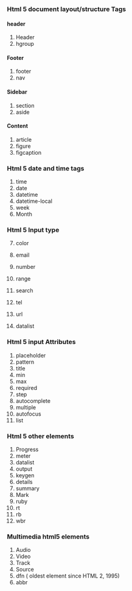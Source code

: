 ### Html 5 document layout\/structure  Tags

#### header

1. Header 
2. hgroup

#### Footer

1. footer 
2. nav

#### Sidebar

1. section
2. aside

#### Content

1. article 
2. figure
3. figcaption

### Html 5 date and time tags

1. time
2. date
3. datetime
4. datetime-local
5. week
6. Month

  ### Html 5 Input type

7. color

8. email

9. number
10. range
11. search
12. tel
13. url
14. datalist

### Html 5 input Attributes

1. placeholder
2. pattern
3. title
4. min
5. max
6. required
7. step
8. autocomplete
9. multiple
10. autofocus
11. list

### Html 5 other elements

1. Progress
2. meter
3. datalist
4. output
5. keygen
6. details
7. summary
8. Mark
9. ruby
10. rt
11. rb
12. wbr

### Multimedia html5 elements

1. Audio
2. Video
3. Track
4. Source
5. dfn \( oldest element since HTML 2, 1995\)
6. abbr

